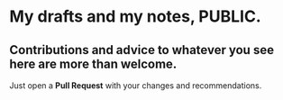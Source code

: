 # My drafts and my notes, PUBLIC.

## Contributions and advice to whatever you see here are more than welcome.

Just open a **Pull Request** with your changes and recommendations. 